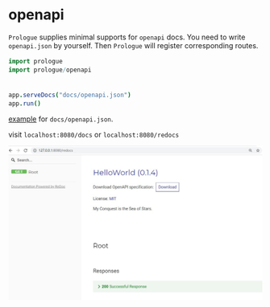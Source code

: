 # openapi

`Prologue` supplies minimal supports for `openapi` docs. You need to write `openapi.json` by yourself. Then `Prologue` will register corresponding routes.

```nim
import prologue
import prologue/openapi


app.serveDocs("docs/openapi.json")
app.run()
```

[example](https://github.com/planety/prologue/blob/devel/examples/helloworld/docs/openapi.json) for `docs/openapi.json`.

visit `localhost:8080/docs` or `localhost:8080/redocs`

![hello world](assets/openapi/docs.jpg)
